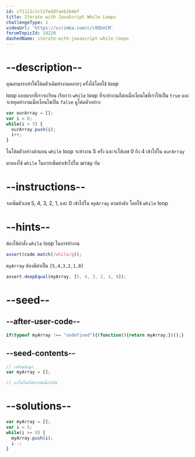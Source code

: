 ```yaml
---
id: cf1111c1c11feddfaeb1bdef
title: Iterate with JavaScript While Loops
challengeType: 1
videoUrl: 'https://scrimba.com/c/c8QbnCM'
forumTopicId: 18220
dashedName: iterate-with-javascript-while-loops
---
```


# --description--

คุณสามารถทำให้โค้ดตัวเดิมทำงานหลายๆ ครั้งได้โดยใช้ loop

loop แบบแรกที่เราจะเรียน เรียกว่า `while` loop ที่จะทำงานก็ต่อเมื่อเงื่อนไขที่เราให้เป็น `true` และจะหยุดทำงานเมื่อเงื่อนไขเป็น `false`
ดูโค้ดตัวอย่าง:

```js
var ourArray = [];
var i = 0;
while(i < 5) {
  ourArray.push(i);
  i++;
}
```

ในโค้ดตัวอย่างด้านบน `while` loop จะทำงาน 5 ครั้ง และจะใส่เลข 0 ถึง 4 เข้าไปใน `ourArray`

มาลองใช้ `while` ในการเพิ่มค่าเข้าไปใน array กัน


# --instructions--

จงเพิ่มตัวเลข 5, 4, 3, 2, 1, และ 0 เข้าไปใน `myArray` ตามลำดับ โดยใช้ `while` loop

# --hints--

ต้องใช้คำสั่ง `while` loop ในการทำงาน

```js
assert(code.match(/while/g));
```

`myArray` ต้องมีค่าเป็น `[5,4,3,2,1,0]`

```js
assert.deepEqual(myArray, [5, 4, 3, 2, 1, 0]);
```

# --seed--

## --after-user-code--

```js
if(typeof myArray !== "undefined"){(function(){return myArray;})();}
```

## --seed-contents--

```js
// เตรียมข้อมูล
var myArray = [];

// แก้ไขโค้ดใต้บรรทัดนี้เท่านั้น
```

# --solutions--

```js
var myArray = [];
var i = 5;
while(i >= 0) {
  myArray.push(i);
  i--;
}
```
